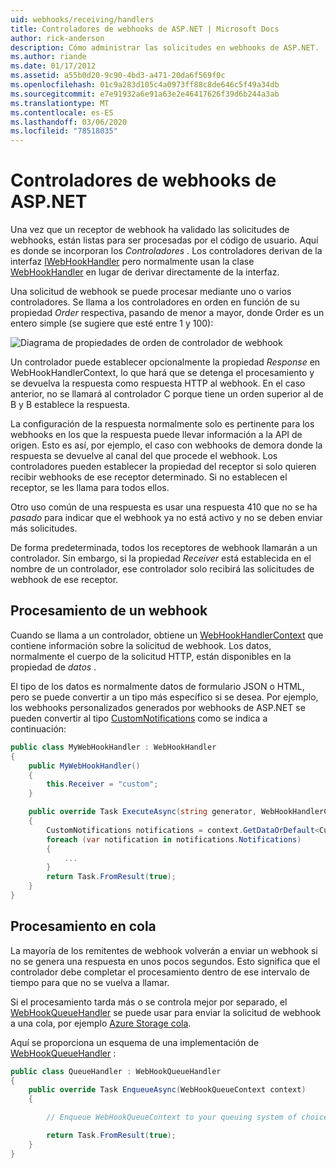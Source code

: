 ```yaml
---
uid: webhooks/receiving/handlers
title: Controladores de webhooks de ASP.NET | Microsoft Docs
author: rick-anderson
description: Cómo administrar las solicitudes en webhooks de ASP.NET.
ms.author: riande
ms.date: 01/17/2012
ms.assetid: a55b0d20-9c90-4bd3-a471-20da6f569f0c
ms.openlocfilehash: 01c9a283d105c4a0973ff88c8de646c5f49a34db
ms.sourcegitcommit: e7e91932a6e91a63e2e46417626f39d6b244a3ab
ms.translationtype: MT
ms.contentlocale: es-ES
ms.lasthandoff: 03/06/2020
ms.locfileid: "78518035"
---
```

# <a name="aspnet-webhooks-handlers"></a>Controladores de webhooks de ASP.NET

Una vez que un receptor de webhook ha validado las solicitudes de webhooks, están listas para ser procesadas por el código de usuario. Aquí es donde se incorporan los *Controladores* . Los controladores derivan de la interfaz [IWebHookHandler](https://github.com/aspnet/WebHooks/blob/master/src/Microsoft.AspNet.WebHooks.Receivers/WebHooks/WebHookHandler.cs) pero normalmente usan la clase [WebHookHandler](https://github.com/aspnet/WebHooks/blob/master/src/Microsoft.AspNet.WebHooks.Receivers/WebHooks/WebHookHandler.cs) en lugar de derivar directamente de la interfaz.

Una solicitud de webhook se puede procesar mediante uno o varios controladores. Se llama a los controladores en orden en función de su propiedad *Order* respectiva, pasando de menor a mayor, donde Order es un entero simple (se sugiere que esté entre 1 y 100):

![Diagrama de propiedades de orden de controlador de webhook](_static/Handlers.png)

Un controlador puede establecer opcionalmente la propiedad *Response* en WebHookHandlerContext, lo que hará que se detenga el procesamiento y se devuelva la respuesta como respuesta HTTP al webhook. En el caso anterior, no se llamará al controlador C porque tiene un orden superior al de B y B establece la respuesta.

La configuración de la respuesta normalmente solo es pertinente para los webhooks en los que la respuesta puede llevar información a la API de origen. Esto es así, por ejemplo, el caso con webhooks de demora donde la respuesta se devuelve al canal del que procede el webhook. Los controladores pueden establecer la propiedad del receptor si solo quieren recibir webhooks de ese receptor determinado. Si no establecen el receptor, se les llama para todos ellos.

Otro uso común de una respuesta es usar una respuesta 410 que no se ha *pasado* para indicar que el webhook ya no está activo y no se deben enviar más solicitudes.

De forma predeterminada, todos los receptores de webhook llamarán a un controlador. Sin embargo, si la propiedad *Receiver* está establecida en el nombre de un controlador, ese controlador solo recibirá las solicitudes de webhook de ese receptor.

## <a name="processing-a-webhook"></a>Procesamiento de un webhook

Cuando se llama a un controlador, obtiene un [WebHookHandlerContext](https://github.com/aspnet/WebHooks/blob/master/src/Microsoft.AspNet.WebHooks.Receivers/WebHooks/WebHookHandlerContext.cs) que contiene información sobre la solicitud de webhook. Los datos, normalmente el cuerpo de la solicitud HTTP, están disponibles en la propiedad de *datos* .

El tipo de los datos es normalmente datos de formulario JSON o HTML, pero se puede convertir a un tipo más específico si se desea. Por ejemplo, los webhooks personalizados generados por webhooks de ASP.NET se pueden convertir al tipo [CustomNotifications](https://github.com/aspnet/WebHooks/blob/master/src/Microsoft.AspNet.WebHooks.Receivers.Custom/WebHooks/CustomNotifications.cs) como se indica a continuación:

```csharp
public class MyWebHookHandler : WebHookHandler
{
    public MyWebHookHandler()
    {
        this.Receiver = "custom";
    }

    public override Task ExecuteAsync(string generator, WebHookHandlerContext context)
    {
        CustomNotifications notifications = context.GetDataOrDefault<CustomNotifications>();
        foreach (var notification in notifications.Notifications)
        {
            ...
        }
        return Task.FromResult(true);
    }
}
```

  ## <a name="queued-processing"></a>Procesamiento en cola

La mayoría de los remitentes de webhook volverán a enviar un webhook si no se genera una respuesta en unos pocos segundos. Esto significa que el controlador debe completar el procesamiento dentro de ese intervalo de tiempo para que no se vuelva a llamar.

Si el procesamiento tarda más o se controla mejor por separado, el [WebHookQueueHandler](https://github.com/aspnet/WebHooks/blob/master/src/Microsoft.AspNet.WebHooks.Receivers/WebHooks/WebHookQueueHandler.cs) se puede usar para enviar la solicitud de webhook a una cola, por ejemplo [Azure Storage cola](https://msdn.microsoft.com/library/azure/dd179353.aspx).

Aquí se proporciona un esquema de una implementación de [WebHookQueueHandler](https://github.com/aspnet/WebHooks/blob/master/src/Microsoft.AspNet.WebHooks.Receivers/WebHooks/WebHookQueueHandler.cs) :

```csharp
public class QueueHandler : WebHookQueueHandler
{
    public override Task EnqueueAsync(WebHookQueueContext context)
    {

        // Enqueue WebHookQueueContext to your queuing system of choice

        return Task.FromResult(true);
    }
}
```
